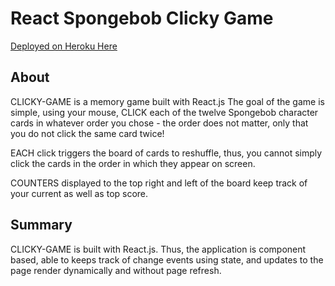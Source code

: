 <h1>React Spongebob Clicky Game</h1>
<a href="https://pure-sands-03769.herokuapp.com/">Deployed on Heroku Here</a>

<h2>About</h2>
<p>CLICKY-GAME is a memory game built with React.js The goal of the game is simple, using your mouse, CLICK each of the twelve Spongebob character cards in whatever order you chose - the order does not matter, only that you do not click the same card twice!</p>

<p>EACH click triggers the board of cards to reshuffle, thus, you cannot simply click the cards in the order in which they appear on screen.</p>

<p>COUNTERS displayed to the top right and left of the board keep track of your current as well as top score.</p>

<h2>Summary</h2>
<p>CLICKY-GAME is built with React.js. Thus, the application is component based, able to keeps track of change events using state, and updates to the page render dynamically and without page refresh.</p>